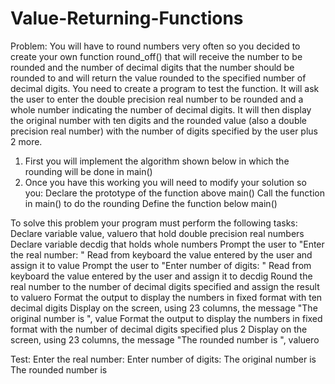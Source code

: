 # Value-Returning-Functions

Problem: You will have to round numbers very often so you decided to create your own function round_off() that will receive the number to be rounded and the number of decimal digits that the number should be rounded to and will return the value rounded to the specified number of decimal digits.
You need to create a program to test the function. It will ask the user to enter the double precision real number to be rounded and a whole number indicating the number of decimal digits. It will then display the original number with ten digits and the rounded value (also a double precision real number) with the number of digits specified by the user plus 2 more.

1) First you will implement the algorithm shown below in which the rounding will be done in main()
2) Once you have this working you will need to modify your solution so you: Declare the prototype of the function above main()
Call the function in main() to do the rounding
Define the function below main()

To solve this problem your program must perform the following tasks:
Declare variable value, valuero that hold double precision real numbers Declare variable decdig that holds whole numbers
Prompt the user to "Enter the real number: "
Read from keyboard the value entered by the user and assign it to value Prompt the user to "Enter number of digits: "
Read from keyboard the value entered by the user and assign it to decdig
Round the real number to the number of decimal digits specified and assign the result to valuero Format the output to display the numbers in fixed format with ten decimal digits
Display on the screen, using 23 columns, the message
"The original number is ", value
Format the output to display the numbers in fixed format with the number of decimal digits specified plus 2
Display on the screen, using 23 columns, the message
"The rounded number is ", valuero

Test:
Enter the real number: 
Enter number of digits:
The original number is 
The rounded number is 
